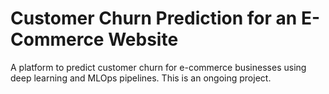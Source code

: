 # Customer Churn Prediction for an E-Commerce Website

A platform to predict customer churn for e-commerce businesses using deep learning and MLOps pipelines. This is an ongoing project.
